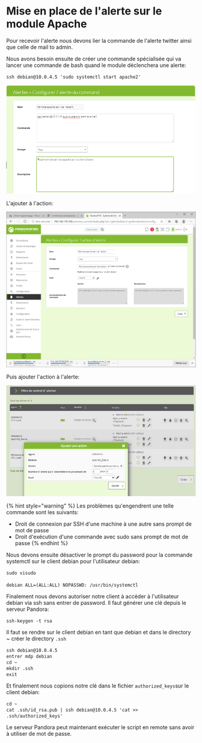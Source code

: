 # Mise en place de l'alerte sur le module Apache

Pour recevoir l'alerte nous devons lier la commande de l'alerte twitter ainsi que celle de mail to admin.

Nous avons besoin ensuite de créer une commande spécialisée qui va lancer une commande de bash quand le module déclenchera une alerte:

```text
ssh debian@10.0.4.5 'sudo systemctl start apache2'
```

![](../.gitbook/assets/image%20%2819%29.png)

L'ajouter à l'action:

![](../.gitbook/assets/image%20%2822%29.png)

Puis ajouter l'action à l'alerte:

![](../.gitbook/assets/image%20%2820%29.png)

{% hint style="warning" %}
Les problèmes qu'engendrent une telle commande sont les suivants:

* Droit de connexion par SSH d'une machine à une autre sans prompt de mot de passe
* Droit d'exécution d'une commande avec sudo sans prompt de mot de passe
{% endhint %}

Nous devons ensuite désactiver le prompt du password pour la commande systemctl sur le client debian pour l'utilisateur debian:

```text
sudo visudo

debian ALL=(ALL:ALL) NOPASSWD: /usr/bin/systemctl
```

Finalement nous devons autoriser notre client à accéder à l'utilisateur debian via ssh sans entrer de password. Il faut générer une clé depuis le serveur Pandora:

```text
ssh-keygen -t rsa
```

Il faut se rendre sur le client debian en tant que debian et dans le directory ~ créer le directory `.ssh`

```text
ssh debian@10.0.4.5
entrer mdp debian
cd ~
mkdir .ssh
exit
```

Et finalement nous copions notre clé dans le fichier `authorized_keys`sur le client debian:

```text
cd ~
cat .ssh/id_rsa.pub | ssh debian@10.0.4.5 'cat >> .ssh/authorized_keys'
```

Le serveur Pandora peut maintenant exécuter le script en remote sans avoir à utiliser de mot de passe.

